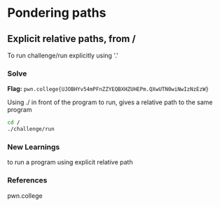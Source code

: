 # Pondering paths

## Explicit relative paths, from /
To run challenge/run explicitly using '.'

### Solve
**Flag:** `pwn.college{UJOBHYv54mPFnZZYEQBXHZUHEPm.QXwUTN0wiNwIzNzEzW}`

Using ./ in front of the program to run, gives a relative path to the same program 

```bash
cd /
./challenge/run
```

### New Learnings
to run a program using explicit relative path

### References 
pwn.college
